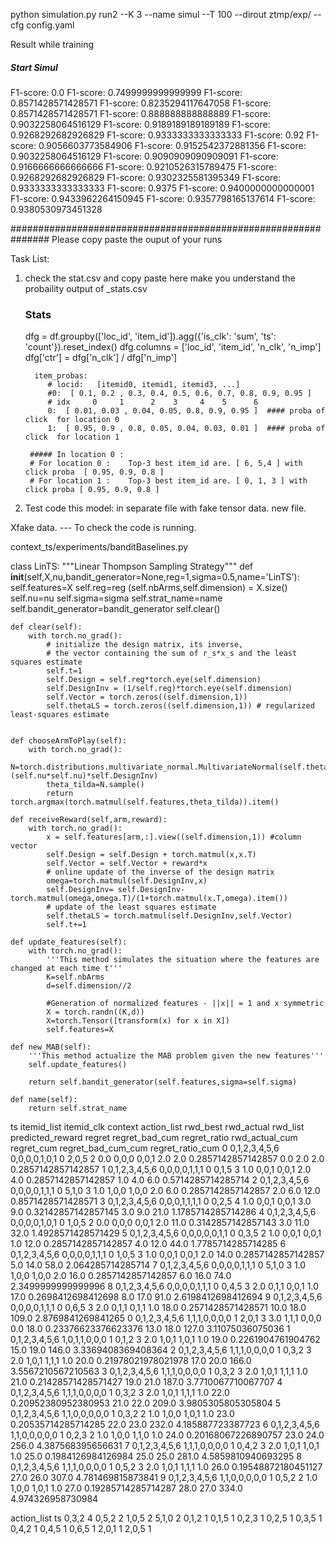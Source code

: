python simulation.py  run2  --K 3 --name simul   --T 100     --dirout ztmp/exp/  --cfg config.yaml 

Result while training
##### Start Simul  
F1-score: 0.0
F1-score: 0.7499999999999999
F1-score: 0.8571428571428571
F1-score: 0.8235294117647058
F1-score: 0.8571428571428571
F1-score: 0.888888888888889
F1-score: 0.9032258064516129
F1-score: 0.9189189189189189
F1-score: 0.9268292682926829
F1-score: 0.9333333333333333
F1-score: 0.92
F1-score: 0.9056603773584906
F1-score: 0.9152542372881356
F1-score: 0.9032258064516129
F1-score: 0.9090909090909091
F1-score: 0.9166666666666666
F1-score: 0.9210526315789475
F1-score: 0.9268292682926829
F1-score: 0.9302325581395349
F1-score: 0.9333333333333333
F1-score: 0.9375
F1-score: 0.9400000000000001
F1-score: 0.9433962264150945
F1-score: 0.9357798165137614
F1-score: 0.9380530973451328


###############################################################
Please copy paste the ouput of your runs 



Task List:

1) check the stat.csv and copy paste here
   make you understand the probaility output of _stats.csv
    ### Stats
    dfg = df.groupby(['loc_id', 'item_id']).agg({'is_clk': 'sum', 'ts': 'count'}).reset_index()
    dfg.columns = ['loc_id', 'item_id', 'n_clk', 'n_imp']
    dfg['ctr'] = dfg['n_clk'] / dfg['n_imp']


         item_probas:
            # locid:   [itemid0, itemid1, itemid3, ...]
            #0:  [ 0.1, 0.2 , 0.3, 0.4, 0.5, 0.6, 0.7, 0.8, 0.9, 0.95 ]
            # idx     0     1      2    3     4    5      6
            0:  [ 0.01, 0.03 , 0.04, 0.05, 0.8, 0.9, 0.95 ]  #### proba of click  for location 0 
            1:  [ 0.95, 0.9 , 0.8, 0.05, 0.04, 0.03, 0.01 ]  #### proba of click  for location 1 

        ##### In location 0 : 
        # For location 0 :    Top-3 best item_id are. [ 6, 5,4 ] with click proba  [ 0.95, 0.9, 0.8 ]
        # For location 1 :    Top-3 best item_id are. [ 0, 1, 3 ] with click proba [ 0.95, 0.9, 0.8 ]




2) Test code this model: in separate file
  with fake tensor data.
    new file.

Xfake data.  --- To check the code is running.

context_ts/experiments/banditBaselines.py
    
class LinTS:
    """Linear Thompson Sampling Strategy"""
    def __init__(self,X,nu,bandit_generator=None,reg=1,sigma=0.5,name='LinTS'):
        self.features=X
        self.reg=reg
        (self.nbArms,self.dimension) = X.size()
        self.nu=nu
        self.sigma=sigma
        self.strat_name=name
        self.bandit_generator=bandit_generator
        self.clear()

    def clear(self):
        with torch.no_grad():
            # initialize the design matrix, its inverse, 
            # the vector containing the sum of r_s*x_s and the least squares estimate
            self.t=1
            self.Design = self.reg*torch.eye(self.dimension)
            self.DesignInv = (1/self.reg)*torch.eye(self.dimension)
            self.Vector = torch.zeros((self.dimension,1))
            self.thetaLS = torch.zeros((self.dimension,1)) # regularized least-squares estimate
        
    
    def chooseArmToPlay(self):
        with torch.no_grad():
            N=torch.distributions.multivariate_normal.MultivariateNormal(self.thetaLS.view(-1),(self.nu*self.nu)*self.DesignInv)
            theta_tilda=N.sample()
            return torch.argmax(torch.matmul(self.features,theta_tilda)).item()

    def receiveReward(self,arm,reward):
        with torch.no_grad():
            x = self.features[arm,:].view((self.dimension,1)) #column vector
            self.Design = self.Design + torch.matmul(x,x.T) 
            self.Vector = self.Vector + reward*x
            # online update of the inverse of the design matrix
            omega=torch.matmul(self.DesignInv,x)
            self.DesignInv= self.DesignInv-torch.matmul(omega,omega.T)/(1+torch.matmul(x.T,omega).item())
            # update of the least squares estimate 
            self.thetaLS = torch.matmul(self.DesignInv,self.Vector)
            self.t+=1
        
    def update_features(self):
        with torch.no_grad():
            '''This method simulates the situation where the features are changed at each time t'''
            K=self.nbArms
            d=self.dimension//2
            
            #Generation of normalized features - ||x|| = 1 and x symmetric
            X = torch.randn((K,d))
            X=torch.Tensor([transform(x) for x in X])
            self.features=X
            
    def new_MAB(self):
        '''This method actualize the MAB problem given the new features'''
        self.update_features()
        
        return self.bandit_generator(self.features,sigma=self.sigma)

    def name(self):
        return self.strat_name
        



ts 	itemid_list   	itemid_clk    	context 	action_list 	rwd_best 	rwd_actual 	rwd_list 	predicted_reward 	regret 	regret_bad_cum 	regret_ratio        	rwd_actual_cum 	regret_cum 	regret_bad_cum_cum 	regret_ratio_cum
 0 	0,1,2,3,4,5,6 	0,0,0,0,1,0,1 	      0 	2,0,5       	       2 	       0.0 	0,0,0    	0,0,1            	   2.0 	           2.0 	0.2857142857142857  	           0.0 	       2.0 	               2.0 	0.2857142857142857
 1 	0,1,2,3,4,5,6 	0,0,0,0,1,1,1 	      0 	0,1,5       	       3 	       1.0 	0,0,1    	0,0,1            	   2.0 	           4.0 	0.2857142857142857  	           1.0 	       4.0 	               6.0 	0.5714285714285714
 2 	0,1,2,3,4,5,6 	0,0,0,0,1,1,1 	      0 	5,1,0       	       3 	       1.0 	1,0,0    	1,0,0            	   2.0 	           6.0 	0.2857142857142857  	           2.0 	       6.0 	              12.0 	0.8571428571428571
 3 	0,1,2,3,4,5,6 	0,0,0,1,1,1,1 	      0 	0,2,5       	       4 	       1.0 	0,0,1    	0,0,1            	   3.0 	           9.0 	0.32142857142857145 	           3.0 	       9.0 	              21.0 	1.1785714285714286
 4 	0,1,2,3,4,5,6 	0,0,0,0,1,0,1 	      0 	1,0,5       	       2 	       0.0 	0,0,0    	0,0,1            	   2.0 	          11.0 	0.3142857142857143  	           3.0 	      11.0 	              32.0 	1.4928571428571429
 5 	0,1,2,3,4,5,6 	0,0,0,0,0,1,1 	      0 	0,3,5       	       2 	       1.0 	0,0,1    	0,0,1            	   1.0 	          12.0 	0.2857142857142857  	           4.0 	      12.0 	              44.0 	1.7785714285714285
 6 	0,1,2,3,4,5,6 	0,0,0,0,1,1,1 	      0 	1,0,5       	       3 	       1.0 	0,0,1    	0,0,1            	   2.0 	          14.0 	0.2857142857142857  	           5.0 	      14.0 	              58.0 	2.064285714285714
 7 	0,1,2,3,4,5,6 	0,0,0,0,1,1,1 	      0 	5,1,0       	       3 	       1.0 	1,0,0    	1,0,0            	   2.0 	          16.0 	0.2857142857142857  	           6.0 	      16.0 	              74.0 	2.3499999999999996
 8 	0,1,2,3,4,5,6 	0,0,0,0,1,1,1 	      0 	0,4,5       	       3 	       2.0 	0,1,1    	0,0,1            	   1.0 	          17.0 	0.2698412698412698  	           8.0 	      17.0 	              91.0 	2.6198412698412694
 9 	0,1,2,3,4,5,6 	0,0,0,0,1,1,1 	      0 	0,6,5       	       3 	       2.0 	0,1,1    	0,1,1            	   1.0 	          18.0 	0.2571428571428571  	          10.0 	      18.0 	             109.0 	2.8769841269841265
 0 	0,1,2,3,4,5,6 	1,1,1,0,0,0,0 	      1 	2,0,1       	       3 	       3.0 	1,1,1    	0,0,0            	   0.0 	          18.0 	0.23376623376623376 	          13.0 	      18.0 	             127.0 	3.11075036075036
 1 	0,1,2,3,4,5,6 	1,0,1,1,0,0,0 	      1 	0,1,2       	       3 	       2.0 	1,0,1    	1,0,1            	   1.0 	          19.0 	0.2261904761904762  	          15.0 	      19.0 	             146.0 	3.3369408369408364
 2 	0,1,2,3,4,5,6 	1,1,1,0,0,0,0 	      1 	0,3,2       	       3 	       2.0 	1,0,1    	1,1,1            	   1.0 	          20.0 	0.21978021978021978 	          17.0 	      20.0 	             166.0 	3.5567210567210563
 3 	0,1,2,3,4,5,6 	1,1,1,0,0,0,0 	      1 	0,3,2       	       3 	       2.0 	1,0,1    	1,1,1            	   1.0 	          21.0 	0.21428571428571427 	          19.0 	      21.0 	             187.0 	3.7710067710067707
 4 	0,1,2,3,4,5,6 	1,1,1,0,0,0,0 	      1 	0,3,2       	       3 	       2.0 	1,0,1    	1,1,1            	   1.0 	          22.0 	0.20952380952380953 	          21.0 	      22.0 	             209.0 	3.9805305805305804
 5 	0,1,2,3,4,5,6 	1,1,0,0,0,0,0 	      1 	0,3,2       	       2 	       1.0 	1,0,0    	1,0,1            	   1.0 	          23.0 	0.20535714285714285 	          22.0 	      23.0 	             232.0 	4.185887723387723
 6 	0,1,2,3,4,5,6 	1,1,0,0,0,0,0 	      1 	0,2,3       	       2 	       1.0 	1,0,0    	1,1,0            	   1.0 	          24.0 	0.20168067226890757 	          23.0 	      24.0 	             256.0 	4.387568395656631
 7 	0,1,2,3,4,5,6 	1,1,1,0,0,0,0 	      1 	0,4,2       	       3 	       2.0 	1,0,1    	1,0,1            	   1.0 	          25.0 	0.1984126984126984  	          25.0 	      25.0 	             281.0 	4.5859810940693295
 8 	0,1,2,3,4,5,6 	1,1,1,0,0,0,0 	      1 	0,5,2       	       3 	       2.0 	1,0,1    	1,1,1            	   1.0 	          26.0 	0.19548872180451127 	          27.0 	      26.0 	             307.0 	4.781469815873841
 9 	0,1,2,3,4,5,6 	1,1,0,0,0,0,0 	      1 	0,5,2       	       2 	       1.0 	1,0,0    	1,0,1            	   1.0 	          27.0 	0.19285714285714287 	          28.0 	      27.0 	             334.0 	4.974326958730984


action_list	ts
0,3,2	4
0,5,2	2
1,0,5	2
5,1,0	2
0,1,2	1
0,1,5	1
0,2,3	1
0,2,5	1
0,3,5	1
0,4,2	1
0,4,5	1
0,6,5	1
2,0,1	1
2,0,5	1











